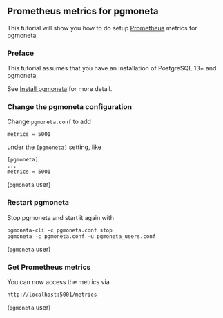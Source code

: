 ## Prometheus metrics for pgmoneta

This tutorial will show you how to do setup [Prometheus](https://prometheus.io/) metrics for pgmoneta.

### Preface

This tutorial assumes that you have an installation of PostgreSQL 13+ and pgmoneta.

See [Install pgmoneta](https://github.com/pgmoneta/pgmoneta/blob/main/doc/tutorial/01_install.md)
for more detail.

### Change the pgmoneta configuration

Change `pgmoneta.conf` to add

```
metrics = 5001
```

under the `[pgmoneta]` setting, like

```
[pgmoneta]
...
metrics = 5001
```

(`pgmoneta` user)

### Restart pgmoneta

Stop pgmoneta and start it again with

```
pgmoneta-cli -c pgmoneta.conf stop
pgmoneta -c pgmoneta.conf -u pgmoneta_users.conf
```

(`pgmoneta` user)

### Get Prometheus metrics

You can now access the metrics via

```
http://localhost:5001/metrics
```

(`pgmoneta` user)
